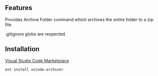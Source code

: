 ## Features

Provides Archive Folder command which archives the entire folder to a zip file.

.gitignore globs are respected.


## Installation

[Visual Studio Code Marketplace](https://marketplace.visualstudio.com/items?itemName=ecmel.vscode-archiver)

```
ext install vscode-archiver
```
